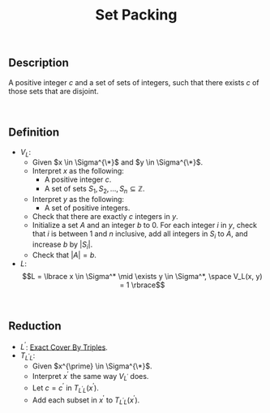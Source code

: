 # $$\text{Set Packing}$$

<br>

## Description

A positive integer $c$ and a set of sets of integers, such that there exists $c$ of those sets that are disjoint.

<br>

## Definition

- $V_L$:
  - Given $x \in \Sigma^{\*}$ and $y \in \Sigma^{\*}$.
  - Interpret $x$ as the following:
    - A positive integer $c$.
    - A set of sets $S_1, S_2, ..., S_n \subseteq \mathbb{Z}$.
  - Interpret $y$ as the following:
    - A set of positive integers.
  - Check that there are exactly $c$ integers in $y$.
  - Initialize a set $A$ and an integer $b$ to $0$. For each integer $i$ in $y$, check that $i$ is between $1$ and $n$ inclusive, add all integers in $S_i$ to $A$, and increase $b$ by $\vert{S_i}\vert$.
  - Check that $\vert{A}\vert = b$.
- $L$: $$L = \lbrace x \in \Sigma^* \mid \exists y \in \Sigma^*, \space V_L(x, y) = 1 \rbrace$$

<br>

## Reduction

- $L^{\prime}$: [Exact Cover By Triples](Exact-Cover-By-Triples.md).
- $T_{L^{\prime}L}$:
  - Given $x^{\prime} \in \Sigma^{\*}$.
  - Interpret $x^{\prime}$ the same way $V_{L^{\prime}}$ does.
  - Let $c = c^{\prime}$ in $T_{L^{\prime}L}(x^{\prime})$.
  - Add each subset in $x^{\prime}$ to $T_{L^{\prime}L}(x^{\prime})$.

